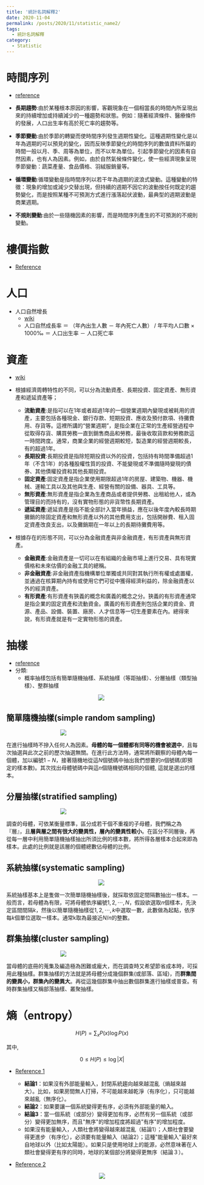 ```yaml
---
title: '統計名詞解釋2'
date: 2020-11-04
permalink: /posts/2020/11/statistic_name2/
tags:
  - 統計名詞解釋
category:
  - Statistic
---
```


# 時間序列
- [reference](https://kknews.cc/education/39zyp2o.html)
- **長期趨勢**:由於某種根本原因的影響，客觀現象在一個相當長的時間內所呈現出來的持續增加或持續減少的一種趨勢和狀態。例如：隨著經濟條件、醫療條件的發展，人口出生率有高於死亡率的趨勢等。

- **季節變動**:由於季節的轉變而使時間序列發生週期性變化。這種週期性變化是以年為週期的可以預見的變化，因而反映季節變化的時間序列的數值資料所屬的時間一般以月、季、周等為單位，而不以年為單位。引起季節變化的因素有自然因素，也有人為因素。例如，由於自然氣候條件變化，使一些經濟現象呈現季節變動：蔬菜產量、食品價格、羽絨服銷量等。

- **循環變動**:循環變動是指時間序列以若干年為週期的波浪式變動。這種變動的特徵：現象的增加或減少交替出現，但持續的週期不因它的波動按任何既定的趨勢變化，而是按照某種不可預測方式進行漲落起伏波動，最典型的週期波動是商業週期。

- **不規則變動**:由於一些隨機因素的影響，而是時間序列產生的不可預測的不規則變動。

 
# 樓價指數
- [Reference](https://www.dsec.gov.mo/getAttachment/238b5055-5141-4f2c-a29a-a606f8d1b15c/C_IPIM_PUB_2016_M10.aspx)

# 人口

- 人口自然增長
  - [wiki](https://zh.wikipedia.org/wiki/%E4%BA%BA%E5%8F%A3%E8%87%AA%E7%84%B6%E5%A2%9E%E9%95%BF%E7%8E%87)
  - 人口自然成長率 ＝ （年內出生人數 － 年內死亡人數） / 年平均人口數 × 1000‰ ＝ 人口出生率 － 人口死亡率

# 資產
- [wiki](https://wiki.mbalib.com/zh-tw/%E8%B5%84%E4%BA%A7)
- 根據經濟周轉特性的不同，可以分為流動資產、長期投資、固定資產、無形資產和遞延資產等；
  - **流動資產**:是指可以在1年或者超過1年的一個營業週期內變現或被耗用的資產，主要包括各種現金、銀行存款、短期投資、應收及預付款項、待攤費用、存貨等。這裡所講的“營業週期”，是指企業在正常的生產經營過程中從取得存貨、購買勞務一直到銷售商品和勞務，最後收取貨款和勞務款這一時間跨度。通常，商業企業的經營週期較短，製造業的經營週期較長，有的超過1年。
  - **長期投資**:長期投資是指除短期投資以外的投資，包括持有時間準備超過1年（不含1年）的各種股權性質的投資、不能變現或不準備隨時變現的債券、其他債權投資和其他長期投資。
  - **固定資產**:固定資產是指企業使用期限超過1年的房屋、建築物、機器、機械、運輸工具以及其他與生產、經營有關的設備、器具、工具等。
  - **無形資產**:無形資產是指企業為生產商品或者提供勞務、出租給他人，或為管理目的而持有的，沒有實物形態的非貨幣性長期資產。
  - **遞延資產**:遞延資產是指不能全部計入當年損益，應在以後年度內較長時期攤銷的除固定資產和無形資產以外的其他費用支出，包括開辦費、租入固定資產改良支出，以及攤銷期在一年以上的長期待攤費用等。

- 根據存在的形態不同，可以分為金融資產與非金融資產，有形資產與無形資產。
  - **金融資產**:金融資產是一切可以在有組織的金融市場上進行交易、具有現實價格和未來估價的金融工具的總稱。
  - **非金融資產**:非金融資產指機構單位單獨或共同對其執行所有權或處置權，並通過在核算期內持有或使用它們可從中獲得經濟利益的，除金融資產以外的經濟資產。
  - **有形資產**:有形資產有狹義的概念和廣義的概念之分。狹義的有形資產通常是指企業的固定資產和流動資金。廣義的有形資產則包括企業的資金、資源、產品、設備、裝置、廠房、人才信息等一切生產要素在內。總得來說，有形資產就是有一定實物形態的資產。

# 抽樣
- [reference](https://zh.wikipedia.org/wiki/%E6%8A%BD%E6%A8%A3)
- 分類:
  - 概率抽樣包括有簡單隨機抽樣、系統抽樣（等距抽樣）、分層抽樣（類型抽樣）、整群抽樣
<div style="text-align:center ;width:500px;" id="image1"><img src="/images/stat/ns8q7pr6pn3243878n7r4snq41rn0372.jpg" /></div>	

## 簡單隨機抽樣(simple random sampling)
<div style="text-align:center;width:300px;" id="image2"><img src="/images/stat/Simple_random_sampling.png" /></div>

在進行抽樣時不摻入任何人為因素。**母體的每一個體都有同等的機會被選中**，且每次抽選與此次之前的歷次抽選無關。在進行此方法時，通常將所觀察的母體內每一個體，加以編號$1-N$，接著隨機地從這$N$個號碼中抽出我們想要的$n$個號碼(即預定的樣本數)。其次找出母體號碼中與這$n$個隨機號碼相同的個體, 這就是選出的樣本。

## 分層抽樣(stratified sampling)
<div style="text-align:center;width:300px;" id="image3"><img src="/images/stat/Stratified_sampling.png" /></div>	

調查的母體，可依某衡量標準，區分成若干個不重複的子母體，我們稱之為『層』，且**層與層之間有很大的變異性，層內的變異性較小**。在區分不同層後，再從每一層中利用簡單隨機抽樣抽出所須比例的樣本數，將所得各層樣本合起來即為樣本。此處的比例就是該層的個體總數佔母體的比例。

## 系統抽樣(systematic sampling)
<div style="text-align:center;width:500px;" id="image4"><img src="/images/stat/Systematic_sampling.png" /></div>	

系統抽樣基本上是隻做一次簡單隨機抽樣後，就採取依固定間隔數抽出一樣本。一般而言，若母體為有限，可將母體依序編號$1,2,\cdots,N$，假設欲選取$n$個樣本，先決定區間間隔$k$，然後以簡單隨機抽樣從$1,2,\cdots,k$中選取一數，此數做為起點，依序每$k$個單位選取一樣本。通常k取為最接近$N/n$的整數。

## 群集抽樣(cluster sampling)
<div style="text-align:center;width:300px;" id="image5"><img src="/images/stat/muestreo_por_conglomerados.webp" /></div>	

當母體的底冊的蒐集及編造極為困難或龐大，而在調查時又希望節省成本時，可採用此種抽樣。群集抽樣的方法就是將母體分成幾個群集(或部落、區域)，而**群集間的變異小，群集內的變異大**。再從這幾個群集中抽出數個群集進行抽樣或普查。有時群集抽樣又稱部落抽樣、叢聚抽樣。

# 熵（entropy）

$$H(P)=\sum_x P(x) \log P(x)$$

其中, 

$$
0\leq H(P) \leq \log \vert X \vert
$$

- [Reference 1](http://www.ruanyifeng.com/blog/2013/04/entropy.html)
  - **結論1**：如果沒有外部能量輸入，封閉系統趨向越來越混亂（熵越來越大）。比如，如果房間無人打掃，不可能越來越乾淨（有序化），只可能越來越亂（無序化）。
  - **結論2**：如果要讓一個系統變得更有序，必須有外部能量的輸入。
  - **結論3**：當一個系統（或部分）變得更加有序，必然有另一個系統（或部分）變得更加無序，而且"無序"的增加程度將超過"有序"的增加程度。
  - 如果沒有能量輸入，人類社會將變得越來越混亂（結論1）；人類社會要變得更進步（有序化），必須要有能量輸入（結論2）；這種"能量輸入"最好來自地球以外（比如太陽能）。如果只是使用地球上的能源，必然意味著在人類社會變得更有序的同時，地球的某個部分將變得更無序（結論３）。
  
- [Reference 2](https://www.lib.must.edu.tw/catalogs/mhj/doc/MJ031013.pdf)

<div style="text-align:center;" id="image6"><img src="/images/stat/entropy.png" /></div>	